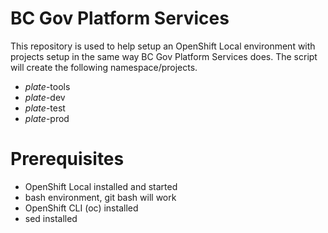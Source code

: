 # BC Gov Platform Services

This repository is used to help setup an OpenShift Local environment with projects
setup in the same way BC Gov Platform Services does. The script will create the 
following namespace/projects.

* *plate*-tools
* *plate*-dev
* *plate*-test
* *plate*-prod

# Prerequisites

* OpenShift Local installed and started
* bash environment, git bash will work
* OpenShift CLI (oc) installed
* sed installed
